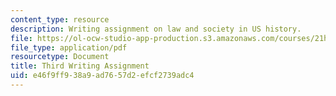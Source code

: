 ```yaml
---
content_type: resource
description: Writing assignment on law and society in US history.
file: https://ol-ocw-studio-app-production.s3.amazonaws.com/courses/21h-224-law-and-society-in-us-history-spring-2003/e46f9ff938a9ad7657d2efcf2739adc4_lawandsocthiagnment403.pdf
file_type: application/pdf
resourcetype: Document
title: Third Writing Assignment
uid: e46f9ff9-38a9-ad76-57d2-efcf2739adc4
---
```


